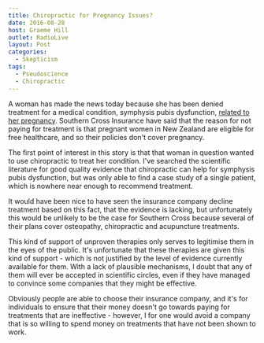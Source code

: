 ```yaml
---
title: Chiropractic for Pregnancy Issues?
date: 2016-08-28
host: Graeme Hill
outlet: RadioLive
layout: Post
categories:
  - Skepticism
tags:
  - Pseudoscience
  - Chiropractic
---
```


A woman has made the news today because she has been denied treatment for a medical condition, symphysis pubis dysfunction, [related to her pregnancy](http://www.stuff.co.nz/business/83470214/woman-shocked-health-insurer-southern-cross-doesnt-cover-pregnancy-illnesses). Southern Cross Insurance have said that the reason for not paying for treatment is that pregnant women in New Zealand are eligible for free healthcare, and so their policies don't cover pregnancy.

<!-- more -->

The first point of interest in this story is that that woman in question wanted to use chiropractic to treat her condition. I've searched the scientific literature for good quality evidence that chiropractic can help for symphysis pubis dysfunction, but was only able to find a case study of a single patient, which is nowhere near enough to recommend treatment.

It would have been nice to have seen the insurance company decline treatment based on this fact, that the evidence is lacking, but unfortunately this would be unlikely to be the case for Southern Cross because several of their plans cover osteopathy, chiropractic and acupuncture treatments.

This kind of support of unproven therapies only serves to legitimise them in the eyes of the public. It's unfortunate that these therapies are given this kind of support - which is not justified by the level of evidence currently available for them. With a lack of plausible mechanisms, I doubt that any of them will ever be accepted in scientific circles, even if they have managed to convince some companies that they might be effective.

Obviously people are able to choose their insurance company, and it's for individuals to ensure that their money doesn't go towards paying for treatments that are ineffective - however, I for one would avoid a company that is so willing to spend money on treatments that have not been shown to work.

